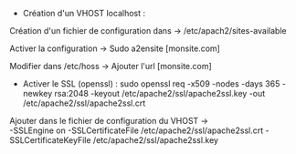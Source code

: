 
- Création d'un VHOST localhost : 

Création d'un fichier de configuration dans -> /etc/apach2/sites-available

Activer la configuration -> Sudo a2ensite [monsite.com]

Modifier dans /etc/hoss -> Ajouter l'url [monsite.com]


- Activer le SSL (openssl) : sudo openssl req -x509 -nodes -days 365 -newkey rsa:2048 -keyout /etc/apache2/ssl/apache2ssl.key -out /etc/apache2/ssl/apache2ssl.crt

Ajouter dans le fichier de configuration du VHOST ->  
-SSLEngine on
-SSLCertificateFile /etc/apache2/ssl/apache2ssl.crt
-SSLCertificateKeyFile /etc/apache2/ssl/apache2ssl.key










